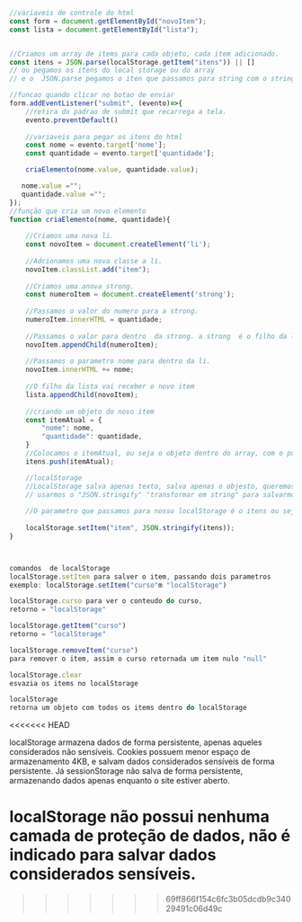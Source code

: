```js
//variaveis de controle do html
const form = document.getElementById("novoItem");
const lista = document.getElementById("lista");


//Criamos um array de items para cada objeto, cada item adicionado.
const itens = JSON.parse(localStorage.getItem("itens")) || []
// ou pegamos os itens do local storage ou do array
// e o  JSON.parse pegamos o iten que passamos para string com o stringfy e retornamos com itens

//funcao quando clicar no botao de enviar
form.addEventListener("submit", (evento)=>{
    //retira do padrao de submit que recarrega a tela. 
    evento.preventDefault()
    
    //variaveis para pegar os itens do html
    const nome = evento.target['nome'];
    const quantidade = evento.target['quantidade'];

    criaElemento(nome.value, quantidade.value);

   nome.value ="";
   quantidade.value ="";
});
//função que cria um novo elemento
function criaElemento(nome, quantidade){
    
    //Criamos uma nova li.
    const novoItem = document.createElement('li'); 
    
    //Adcionamos uma nova classe a li.
    novoItem.classList.add("item");
    
    //Criamos uma anova strong.
    const numeroItem = document.createElement('strong');
    
    //Passamos o valor do numero para a strong.
    numeroItem.innerHTML = quantidade;
    
    //Passamos o valor para dentro  da strong. a strong  é o filho da li.
    novoItem.appendChild(numeroItem);
    
    //Passamos o parametro nome para dentro da li.
    novoItem.innerHTML += nome;
    
    //O filho da lista vai receber o novo item
    lista.appendChild(novoItem);
    
    //criando um objeto do novo item
    const itemAtual = {
        "nome": nome,
        "quantidade": quantidade,
    }
    //Colocamos o itemAtual, ou seja o objeto dentro do array, com o push.
    itens.push(itemAtual);

    //localStorage
    //LocalStorage salva apenas texto, salva apenas o objesto, queremos usar uma string com os items
    // usarmos o "JSON.stringify" "transformar em string" para salvarmos uma string e não um objeto
    
    //O parametro que passamos para nosso localStorage é o itens ou seja o array de itens.
    
    localStorage.setItem("item", JSON.stringify(itens));
}



comandos  de localStorage
localStorage.setItem para salver o item, passando dois parametros
exemplo: localStorage.setItem("curso"m "localStorage")

localStorage.curso para ver o conteudo do curso,
retorno = "localStorage"

localStorage.getItem("curso")
retorno = "localStorage"

localStorage.removeItem("curso")
para remover o item, assim o curso retornada um item nulo "null"

localStorage.clear 
esvazia os items no localStorage

localStorage
retorna um objeto com todos os items dentro do localStorage

```
<<<<<<< HEAD

localStorage armazena dados de forma persistente, apenas aqueles considerados não sensíveis. Cookies possuem menor espaço de armazenamento 4KB, e salvam dados considerados sensíveis de forma persistente. Já sessionStorage não salva de forma persistente, armazenando dados apenas enquanto o site estiver aberto.

localStorage não possui nenhuma camada de proteção de dados, não é indicado para salvar dados considerados sensíveis.
=======
>>>>>>> 69ff866f154c6fc3b05dcdb9c34029491c06d49c
